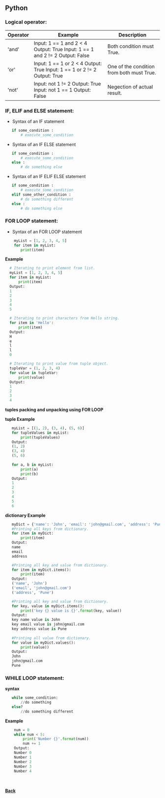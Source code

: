 ## Python

### Logical operator:
| Operator | Example | Description |
| --- | --- | --- |
| 'and' | Input: 1 == 1 and 2 < 4 Output: True Input: 1 == 1 and 2 != 2 Output: False | Both condition must True. |
| 'or' | Input: 1 == 1 or 2 < 4 Output: True Input: 1 == 1 or 2 != 2 Output: True | One of the condition from both must True. |
| 'not' | Input: not 1 != 2 Output: True Input: not 1 == 1 Output: False | Negection of actual result. |

### IF, ELIF and ELSE statement:

 - Syntax of an IF statement
 ```python
	if some_condition :
		# execute_some_condition
 ```
 - Syntax of an IF ELSE statement
 ```python
	if some_condition :
		# execute_some_condition
	else :
		# do something else
 ```
 - Syntax of an IF ELIF ELSE statement
 ```python
	if some_condition :
		# execute_some_condition
	elif some_other_condition :
		# do something different
	else :
		# do something else
 ``` 

### FOR LOOP statement:
 - Syntax of an FOR LOOP statement
 ```python
	 myList = [1, 2, 3, 4, 5]
	 for item in myList:
		print(item)
 ```
 
 **Example**
  ```python
	# Iterating to print element from list.
	myList = [1, 2, 3, 4, 5]
	for item in myList:
		print(item)
	Output:
	1
	2
	3
	4
	5

	# Iterating to print characters from Hello string.
	for item in 'Hello':
		print(item)
	Output:
	H
	e
	l
	l
	0

	# Iterating to print value from tuple object.
	tupleVar = (1, 2, 3, 4)
	for value in tupleVar:
		print(value)
	Output:
	1
	2
	3
	4
 ```
 **tuples packing and unpacking using FOR LOOP**
 
 **tuple Example** 
 ```python
	myList = [(1, 2), (3, 4), (5, 6)]
	for tupleValues in myList:
		print(tupleValues)
	Output:
	(1, 2)
	(3, 4)
	(5, 6)
	
	for a, b in myList:
		print(a)
		print(b)
	Output:
	1
	2
	3
	4
	5
	6
 ```
 **dictionary Example** 
 ```python
	myDict = {'name': 'John', 'email': 'john@gmail.com', 'address': 'Pune' }
	#Printing all keys from dictionary.
	for item in myDict:
		print(item)
	Output:
	name
	email
	address

	#Printing all key and value from dictionary.
	for item in myDict.items():
		print(item)
	Output:
	('name', 'John')
	('email', 'john@gmail.com')
	('address', 'Pune')

	#Printing all key and value from dictionary.
	for key, value in myDict.items():
		print('key {} value is {}'.format(key, value))
	Output:
	key name value is John
	key email value is john@gmail.com
	key address value is Pune
	
	#Printing all value from dictionary.
	for value in myDict.values():
		print(value))
	Output:
	John
	john@gmail.com
	Pune
 ```
 
 ### WHILE LOOP statement:
 
 **syntax**
 ```python
	while some_condition:
		//do something
	else?
		//do something different
 ```
 
**Example**
```python
	num = 0
	while num < 5:
		print('Number {}'.format(num))
		num += 1
	Output:
	Number 0
	Number 1
	Number 2
	Number 3
	Number 4
```

<br/><br/>
[<i class="fa fa-arrow-left"></i> **Back**](../)
